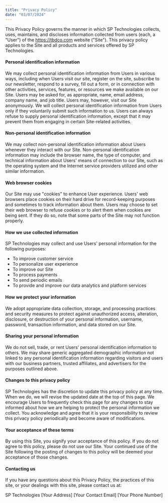 ```yaml
---
title: "Privacy Policy"
date: "03/07/2024"
---
```


This Privacy Policy governs the manner in which SP Technologies collects, uses, maintains, and discloses information collected from users (each, a "User") of the https://tbdco.com website ("Site"). This privacy policy applies to the Site and all products and services offered by SP Technologies.

#### Personal identification information

We may collect personal identification information from Users in various ways, including when Users visit our site, register on the site, subscribe to our newsletter, respond to a survey, fill out a form, or in connection with other activities, services, features, or resources we make available on our Site. Users may be asked for, as appropriate, name, email address, company name, and job title. Users may, however, visit our Site anonymously. We will collect personal identification information from Users only if they voluntarily submit such information to us. Users can always refuse to supply personal identification information, except that it may prevent them from engaging in certain Site-related activities.

#### Non-personal identification information

We may collect non-personal identification information about Users whenever they interact with our Site. Non-personal identification information may include the browser name, the type of computer, and technical information about Users' means of connection to our Site, such as the operating system and the Internet service providers utilized and other similar information.

#### Web browser cookies

Our Site may use "cookies" to enhance User experience. Users' web browsers place cookies on their hard drive for record-keeping purposes and sometimes to track information about them. Users may choose to set their web browser to refuse cookies or to alert them when cookies are being sent. If they do so, note that some parts of the Site may not function properly.

#### How we use collected information

SP Technologies may collect and use Users' personal information for the following purposes:

- To improve customer service
- To personalize user experience
- To improve our Site
- To process payments
- To send periodic emails
- To provide and improve our data analytics and platform services

#### How we protect your information

We adopt appropriate data collection, storage, and processing practices and security measures to protect against unauthorized access, alteration, disclosure, or destruction of your personal information, username, password, transaction information, and data stored on our Site.

#### Sharing your personal information

We do not sell, trade, or rent Users' personal identification information to others. We may share generic aggregated demographic information not linked to any personal identification information regarding visitors and users with our business partners, trusted affiliates, and advertisers for the purposes outlined above.

#### Changes to this privacy policy

SP Technologies has the discretion to update this privacy policy at any time. When we do, we will revise the updated date at the top of this page. We encourage Users to frequently check this page for any changes to stay informed about how we are helping to protect the personal information we collect. You acknowledge and agree that it is your responsibility to review this privacy policy periodically and become aware of modifications.

#### Your acceptance of these terms

By using this Site, you signify your acceptance of this policy. If you do not agree to this policy, please do not use our Site. Your continued use of the Site following the posting of changes to this policy will be deemed your acceptance of those changes.

#### Contacting us

If you have any questions about this Privacy Policy, the practices of this site, or your dealings with this site, please contact us at:

SP Technologies
[Your Address]
[Your Contact Email]
[Your Phone Number]
